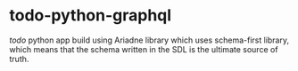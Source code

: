 # todo-python-graphql


*todo* python app build using Ariadne library which uses schema-first library, which means that the schema written in the SDL is the ultimate source of truth.